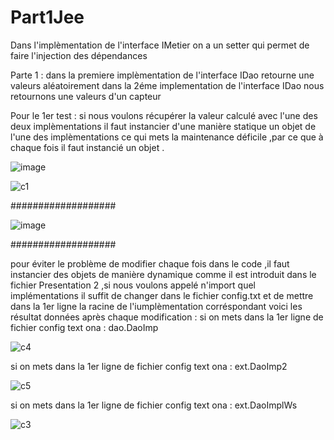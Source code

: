 # Part1Jee
Dans l'implèmentation de l'interface IMetier on a un setter qui permet de faire l'injection des dépendances

Parte 1 : 
dans la premiere implèmentation de l'interface IDao  retourne une valeurs aléatoirement
dans la 2éme implementation de l'interface IDao nous retournons une valeurs d'un capteur

Pour le 1er test : si nous voulons récupérer la valeur calculé avec l'une des deux implèmentations il faut instancier 
d'une manière statique un objet de l'une des implèmentations ce qui mets la maintenance déficile ,par ce que à chaque fois  il faut instancié
un objet .

![image](https://user-images.githubusercontent.com/82270887/162347989-58a82cb2-fa80-484c-bf79-3cb0a78c2008.png)

![c1](https://user-images.githubusercontent.com/82270887/162348144-bbef4ce6-2ded-4667-8c07-1e60999b0619.png)

###################

![image](https://user-images.githubusercontent.com/82270887/162348301-4de894d8-4a27-4504-8342-f298b9c49191.png)

###################

pour éviter le problème de modifier chaque fois dans le code ,il faut  instancier des objets de manière dynamique  comme il est introduit dans le fichier Presentation 2 ,si nous voulons appelé n'import quel implémentations  il suffit de changer dans le fichier config.txt et de mettre dans la 1er ligne la racine de l'iumplèmentation corréspondant
voici les résultat données après chaque modification :
si on mets dans la 1er ligne de fichier config text ona : dao.DaoImp

![c4](https://user-images.githubusercontent.com/82270887/162349600-a7ff4eba-7584-435f-9437-048e3220f00b.png)

si on mets dans la 1er ligne de fichier config text ona : ext.DaoImp2

![c5](https://user-images.githubusercontent.com/82270887/162349721-885878ca-7a2f-44b0-9f76-176d5efa89fd.png)


si on mets dans la 1er ligne de fichier config text ona : ext.DaoImplWs

![c3](https://user-images.githubusercontent.com/82270887/162349766-fb295ea8-af3c-4e0f-97ee-9853f4ef2c6a.png)
